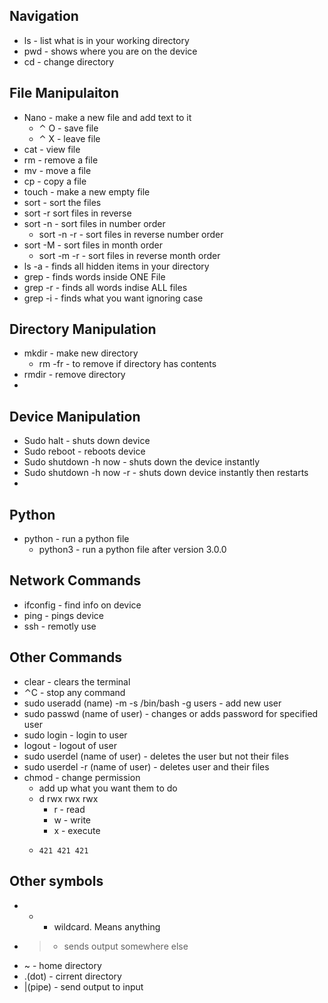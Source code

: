 
## Navigation

- ls - list what is in your working directory
- pwd - shows where you are on the device
- cd - change directory


## File Manipulaiton

- Nano - make a new file and add text to it
	- ⌃ O - save file
	- ⌃ X - leave file
- cat - view file
- rm - remove a file
- mv - move a file
- cp - copy a file
- touch - make a new empty file
- sort - sort the files
- sort -r sort files in reverse
- sort -n - sort files in number order
	- sort -n -r - sort files in reverse number order
- sort -M - sort files in month order
	- sort -m -r - sort files in reverse month order
- ls -a - finds all hidden items in your directory
- grep - finds words inside ONE File
- grep -r - finds all words indise ALL files
- grep -i - finds what you want ignoring case


## Directory Manipulation

- mkdir - make new directory
	- rm -fr - to remove if directory has contents
- rmdir - remove directory
- 


## Device Manipulation

- Sudo halt - shuts down device
- Sudo reboot - reboots device
- Sudo shutdown -h now - shuts down the device instantly
- Sudo shutdown -h now -r - shuts down device instantly then restarts
- 

## Python

- python - run a python file
	- python3 - run a python file after version 3.0.0

## Network Commands

- ifconfig - find info on device
- ping - pings device
- ssh - remotly use  


## Other Commands

- clear - clears the terminal
- ⌃C - stop any command
- sudo useradd (name) -m -s /bin/bash -g users - add new user
- sudo passwd (name of user) - changes or adds password for specified user
- sudo login - login to user
- logout - logout of user
- sudo userdel (name of user) - deletes the user but not their files
- sudo userdel -r (name of user) - deletes user and their files
- chmod - change permission
	- add up what you want them to do
	- d rwx rwx rwx
		- r - read
		- w - write
		- x - execute
	-     421 421 421


## Other symbols

- * - wildcard. Means anything
- > - sends output somewhere else
- ~ - home directory
- .(dot) - cirrent directory
- |(pipe) - send output to input